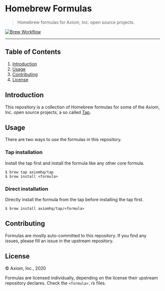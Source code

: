 # Homebrew Formulas

> Homebrew formulas for Axiom, Inc. open source projects.

[![Brew Workflow][brew_workflow_badge]][brew_workflow]

---

## Table of Contents

1. [Introduction](#introduction)
1. [Usage](#usage)
1. [Contributing](#contributing)
1. [License](#license)

## Introduction

This repository is a collection of Homebrew formulas for some of the Axiom, Inc.
open source projects, a so called [Tap][1].

  [1]: https://docs.brew.sh/Taps

## Usage

There are two ways to use the formulas in this repository.

### Tap installation

Install the tap first and install the formula like any other core formula.

```shell
$ brew tap axiomhq/tap
$ brew install <formula>
```

### Direct installation

Directly install the formula from the tap before installing the tap first.

```shell
$ brew install axiomhq/tap/<formula>
```

## Contributing

Formulas are mostly auto-committed to this repository. If you find any issues,
please fill an issue in the upstream repository.

## License

&copy; Axiom, Inc., 2020

Formulas are licensed individually, depending on the license their upstream
repository declares. Check the `<formula>.rb` files.

<!-- Badges -->

[brew_workflow]: https://github.com/axiomhq/homebrew-tap/actions?query=workflow%3Abrew
[brew_workflow_badge]: https://img.shields.io/github/workflow/status/axiomhq/homebrew-tap/brew?style=flat-square
